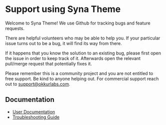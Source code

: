 # Support using Syna Theme

Welcome to Syna Theme! We use Github for tracking bugs and feature requests.


There are helpful volunteers who may be able to help you. If your particular issue turns out to be a bug, it will find its way from there.

If it happens that you know the solution to an existing bug, please first open the issue in order to keep track of it. Afterwards open the relevant pull/merge request that potentially fixes it.

Please remember this is a community project and you are not entitled to free support. Be kind to anyone helping out. For commercial support reach out to support@okkurlabs.com.



## Documentation

* [User Documentation](/docs)
* [Troubleshooting Guide](/docs/troubleshooting.md)
